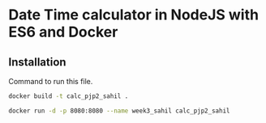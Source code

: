 # Date Time calculator in NodeJS with ES6 and Docker


## Installation
Command to run this file.

```bash
docker build -t calc_pjp2_sahil .
```

```bash
docker run -d -p 8080:8080 --name week3_sahil calc_pjp2_sahil
```